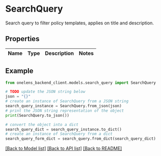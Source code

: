 # SearchQuery

Search query to filter policy templates, applies on title and description.

## Properties

Name | Type | Description | Notes
------------ | ------------- | ------------- | -------------

## Example

```python
from onelens_backend_client.models.search_query import SearchQuery

# TODO update the JSON string below
json = "{}"
# create an instance of SearchQuery from a JSON string
search_query_instance = SearchQuery.from_json(json)
# print the JSON string representation of the object
print(SearchQuery.to_json())

# convert the object into a dict
search_query_dict = search_query_instance.to_dict()
# create an instance of SearchQuery from a dict
search_query_form_dict = search_query.from_dict(search_query_dict)
```
[[Back to Model list]](../README.md#documentation-for-models) [[Back to API list]](../README.md#documentation-for-api-endpoints) [[Back to README]](../README.md)


